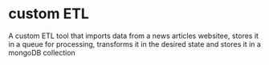 # custom ETL
A custom ETL tool that imports data from a news articles websitee, stores it in a queue for processing, transforms it in the desired state and stores it in a mongoDB collection
